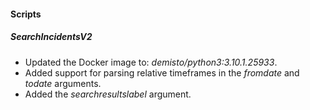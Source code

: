 
#### Scripts
##### SearchIncidentsV2
- Updated the Docker image to: *demisto/python3:3.10.1.25933*.
- Added support for parsing relative timeframes in the *fromdate* and *todate* arguments.
- Added the *searchresultslabel* argument.
